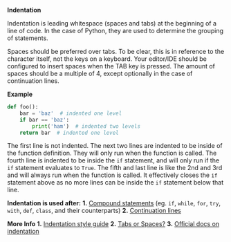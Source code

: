 **Indentation**

Indentation is leading whitespace (spaces and tabs) at the beginning of a line of code. In the case of Python, they are used to determine the grouping of statements.

Spaces should be preferred over tabs. To be clear, this is in reference to the character itself, not the keys on a keyboard. Your editor/IDE should be configured to insert spaces when the TAB key is pressed. The amount of spaces should be a multiple of 4, except optionally in the case of continuation lines.

**Example**
```py
def foo():
    bar = 'baz'  # indented one level
    if bar == 'baz':
        print('ham')  # indented two levels
    return bar  # indented one level
```
The first line is not indented. The next two lines are indented to be inside of the function definition. They will only run when the function is called. The fourth line is indented to be inside the `if` statement, and will only run if the `if` statement evaluates to `True`. The fifth and last line is like the 2nd and 3rd and will always run when the function is called. It effectively closes the `if` statement above as no more lines can be inside the `if` statement below that line. 

**Indentation is used after:**
**1.** [Compound statements](https://docs.python.org/3/reference/compound_stmts.html) (eg. `if`, `while`, `for`, `try`, `with`, `def`, `class`, and their counterparts)
**2.** [Continuation lines](https://www.python.org/dev/peps/pep-0008/#indentation)

**More Info**
**1.** [Indentation style guide](https://www.python.org/dev/peps/pep-0008/#indentation)
**2.** [Tabs or Spaces?](https://www.python.org/dev/peps/pep-0008/#tabs-or-spaces)
**3.** [Official docs on indentation](https://docs.python.org/3/reference/lexical_analysis.html#indentation)